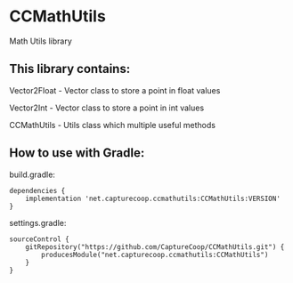 # CCMathUtils
Math Utils library

## This library contains:
Vector2Float - Vector class to store a point in float values

Vector2Int - Vector class to store a point in int values

CCMathUtils - Utils class which multiple useful methods

## How to use with Gradle:

build.gradle:
```
dependencies {
    implementation 'net.capturecoop.ccmathutils:CCMathUtils:VERSION'
}
```
settings.gradle:
```
sourceControl {
    gitRepository("https://github.com/CaptureCoop/CCMathUtils.git") {
        producesModule("net.capturecoop.ccmathutils:CCMathUtils")
    }
}
```

